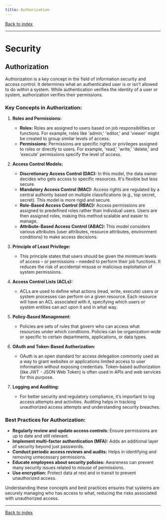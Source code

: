 ```yaml
---
title: Authorization
---
```


[Back to index](index.html)

---
# Security
## Authorization

Authorization is a key concept in the field of information security and access control. It determines what an authenticated user is or isn’t allowed to do within a system. While authentication verifies the identity of a user or system, authorization verifies their permissions.

### Key Concepts in Authorization:

1. **Roles and Permissions:**
   - **Roles:** Roles are assigned to users based on job responsibilities or functions. For example, roles like 'admin,' 'editor,' and 'viewer' might be created to group similar levels of access.
   - **Permissions:** Permissions are specific rights or privileges assigned to roles or directly to users. For example, 'read,' 'write,' 'delete,' and 'execute' permissions specify the level of access.

2. **Access Control Models:**
   - **Discretionary Access Control (DAC):** In this model, the data owner decides who gets access to specific resources. It's flexible but less secure.
   - **Mandatory Access Control (MAC):** Access rights are regulated by a central authority based on multiple classifications (e.g., top secret, secret). This model is more rigid and secure.
   - **Role-Based Access Control (RBAC):** Access permissions are assigned to predefined roles rather than individual users. Users are then assigned roles, making this method scalable and easier to manage.
   - **Attribute-Based Access Control (ABAC):** This model considers various attributes (user attributes, resource attributes, environment conditions) to make access decisions.

3. **Principle of Least Privilege:**
   - This principle states that users should be given the minimum levels of access – or permissions – needed to perform their job functions. It reduces the risk of accidental misuse or malicious exploitation of system permissions.

4. **Access Control Lists (ACLs):**
   - ACLs are used to define what actions (read, write, execute) users or system processes can perform on a given resource. Each resource will have an ACL associated with it, specifying which users or system entities can act upon it and in what way.

5. **Policy-Based Management:**
   - Policies are sets of rules that govern who can access what resources under which conditions. Policies can be organization-wide or specific to certain departments, applications, or data types.

6. **OAuth and Token-Based Authorization:**
   - OAuth is an open standard for access delegation commonly used as a way to grant websites or applications limited access to user information without exposing credentials. Token-based authorization (like JWT - JSON Web Token) is often used in APIs and web services for this purpose.

7. **Logging and Auditing:**
   - For better security and regulatory compliance, it’s important to log access attempts and activities. Auditing helps in tracking unauthorized access attempts and understanding security breaches.

### Best Practices for Authorization:

- **Regularly review and update access controls:** Ensure permissions are up to date and still relevant.
- **Implement multi-factor authentication (MFA):** Adds an additional layer of security beyond just passwords.
- **Conduct periodic access reviews and audits:** Helps in identifying and removing unnecessary permissions.
- **Educate employees about security policies:** Awareness can prevent many security issues related to misuse of permissions.
- **Use encryption:** Protect data at rest and in transit to prevent unauthorized access.

Understanding these concepts and best practices ensures that systems are securely managing who has access to what, reducing the risks associated with unauthorized access.

---
[Back to index](index.html)
